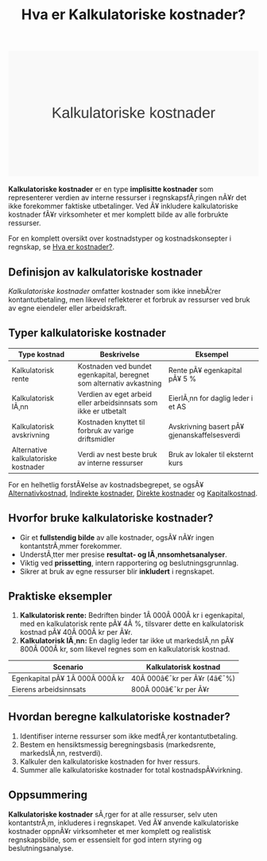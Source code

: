 ﻿---
title: "Hva er Kalkulatoriske kostnader?"
meta_title: "Hva er Kalkulatoriske kostnader?"
meta_description: '![Illustrasjon som viser kalkulatoriske kostnader](kalkulatoriske-kostnader-image.svg)'
slug: kalkulatoriske-kostnader
type: blog
layout: pages/single
---

![Illustrasjon som viser kalkulatoriske kostnader](kalkulatoriske-kostnader-image.svg)

**Kalkulatoriske kostnader** er en type **implisitte kostnader** som representerer verdien av interne ressurser i regnskapsfÃ¸ringen nÃ¥r det ikke forekommer faktiske utbetalinger. Ved Ã¥ inkludere kalkulatoriske kostnader fÃ¥r virksomheter et mer komplett bilde av alle forbrukte ressurser.

For en komplett oversikt over kostnadstyper og kostnadskonsepter i regnskap, se [Hva er kostnader?](/blogs/regnskap/hva-er-kostnader "Hva er Kostnader i Regnskap? Komplett Guide til Kostnadstyper og RegnskapsfÃ¸ring").

## Definisjon av kalkulatoriske kostnader

*Kalkulatoriske kostnader* omfatter kostnader som ikke innebÃ¦rer kontantutbetaling, men likevel reflekterer et forbruk av ressurser ved bruk av egne eiendeler eller arbeidskraft.

## Typer kalkulatoriske kostnader

| Type kostnad                       | Beskrivelse                                                                      | Eksempel                                  |
|------------------------------------|----------------------------------------------------------------------------------|-------------------------------------------|
| Kalkulatorisk rente               | Kostnaden ved bundet egenkapital, beregnet som alternativ avkastning             | Rente pÃ¥ egenkapital pÃ¥ 5 %               |
| Kalkulatorisk lÃ¸nn                | Verdien av eget arbeid eller arbeidsinnsats som ikke er utbetalt                 | EierlÃ¸nn for daglig leder i et AS         |
| Kalkulatorisk avskrivning         | Kostnaden knyttet til forbruk av varige driftsmidler                             | Avskrivning basert pÃ¥ gjenanskaffelsesverdi|
| Alternative kalkulatoriske kostnader | Verdi av nest beste bruk av interne ressurser                                   | Bruk av lokaler til eksternt kurs        |

For en helhetlig forstÃ¥else av kostnadsbegrepet, se ogsÃ¥ [Alternativkostnad](/blogs/regnskap/alternativkostnad "Hva er Alternativkostnad? Komplett Guide til Alternativkostnad og Beslutningsanalyse"), [Indirekte kostnader](/blogs/regnskap/hva-er-indirekte-kostnader "Hva er Indirekte kostnader? Definisjon, Eksempler og RegnskapsfÃ¸ring"), [Direkte kostnader](/blogs/regnskap/hva-er-direkte-kostnader "Hva er Direkte kostnader? Definisjon, Eksempler og RegnskapsfÃ¸ring") og [Kapitalkostnad](/blogs/regnskap/kapitalkostnad "Kapitalkostnad â€“ Grunnleggende konsept for norsk regnskap og investering").

## Hvorfor bruke kalkulatoriske kostnader?

- Gir et **fullstendig bilde** av alle kostnader, ogsÃ¥ nÃ¥r ingen kontantstrÃ¸mmer forekommer.
- UnderstÃ¸tter mer presise **resultat- og lÃ¸nnsomhetsanalyser**.
- Viktig ved **prissetting**, intern rapportering og beslutningsgrunnlag.
- Sikrer at bruk av egne ressurser blir **inkludert** i regnskapet.

## Praktiske eksempler

1. **Kalkulatorisk rente:** Bedriften binder 1Â 000Â 000Â kr i egenkapital, med en kalkulatorisk rente pÃ¥ 4Â %, tilsvarer dette en kalkulatorisk kostnad pÃ¥ 40Â 000Â kr per Ã¥r.
2. **Kalkulatorisk lÃ¸nn:** En daglig leder tar ikke ut markedslÃ¸nn pÃ¥ 800Â 000Â kr, som likevel regnes som en kalkulatorisk kostnad.

| Scenario                          | Kalkulatorisk kostnad    |
|-----------------------------------|--------------------------|
| Egenkapital pÃ¥ 1Â 000Â 000Â kr       | 40Â 000â€¯kr per Ã¥r (4â€¯%)   |
| Eierens arbeidsinnsats            | 800Â 000â€¯kr per Ã¥r        |

## Hvordan beregne kalkulatoriske kostnader?

1. Identifiser interne ressurser som ikke medfÃ¸rer kontantutbetaling.
2. Bestem en hensiktsmessig beregningsbasis (markedsrente, markedslÃ¸nn, restverdi).
3. Kalkuler den kalkulatoriske kostnaden for hver ressurs.
4. Summer alle kalkulatoriske kostnader for total kostnadspÃ¥virkning.

## Oppsummering

**Kalkulatoriske kostnader** sÃ¸rger for at alle ressurser, selv uten kontantstrÃ¸m, inkluderes i regnskapet. Ved Ã¥ anvende kalkulatoriske kostnader oppnÃ¥r virksomheter et mer komplett og realistisk regnskapsbilde, som er essensielt for god intern styring og beslutningsanalyse.
